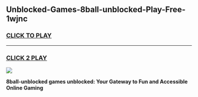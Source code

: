 
## Unblocked-Games-8ball-unblocked-Play-Free-1wjnc
<h3>
<a href="https://premium76.site?title=8ball-unblocked&ref=23A">CLICK TO PLAY</a></h3>
<hr>

<h3>
<a href="https://premium76.site?title=8ball-unblocked&ref=23A">CLICK 2 PLAY</a>
  
</h3>

<a href="https://premium76.site?title=8ball-unblocked&ref=23A"><img src="https://clearcache.store/games.png"></a>


**8ball-unblocked games unblocked: Your Gateway to Fun and Accessible Online Gaming**
